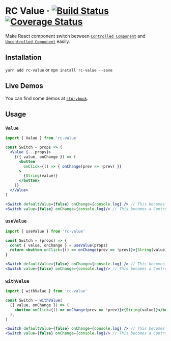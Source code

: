 # RC Value &middot; [![Build Status](https://travis-ci.org/beizhedenglong/rc-value.svg?branch=master)](https://travis-ci.org/beizhedenglong/rc-value) [![Coverage Status](https://coveralls.io/repos/github/beizhedenglong/rc-value/badge.svg?branch=master)](https://coveralls.io/github/beizhedenglong/rc-value?branch=master)
Make React component switch between [`Controlled Component`](https://reactjs.org/docs/forms.html#controlled-components) and [`Uncontrolled Component`](https://reactjs.org/docs/uncontrolled-components.html) easily.

## Installation
`yarn add rc-value` or `npm install rc-value --save`

## Live Demos
You can find some demos at [`storybook`](https://beizhedenglong.github.io/rc-value/).

## Usage

### `Value`
```jsx
import { Value } from 'rc-value'

const Switch = props => (
  <Value {...props}>
    {({ value, onChange }) => (
      <button
        onClick={() => { onChange(prev => !prev) }}
      >
        {String(value)}
      </button>
    )}
  </Value>
)

<Switch defaultValue={false} onChange={console.log} /> // This becomes an Uncontrolled Switch
<Switch value={false} onChange={console.log}/> // This becomes a Controlled Switch
```

### `useValue`
```jsx
import { useValue } from 'rc-value'

const Switch = (props) => {
  const { value, onChange } = useValue(props)
  return <button onClick={() => onChange(prev => !prev)}>{String(value)}</button>
}

<Switch defaultValue={false} onChange={console.log} /> // This becomes an Uncontrolled Switch
<Switch value={false} onChange={console.log}/> // This becomes a Controlled Switch
```

### `withValue`

```jsx
import { withValue } from 'rc-value'

const Switch = withValue(
  ({ value, onChange }) => (
    <button onClick={() => onChange(prev => !prev)}>{String(value)}</button>
  ),
)

<Switch defaultValue={false} onChange={console.log} /> // This becomes an Uncontrolled Switch
<Switch value={false} onChange={console.log}/> // This becomes a Controlled Switch
```